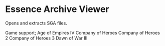 # Essence Archive Viewer

Opens and extracts SGA files.

Game support;
Age of Empires IV
Company of Heroes
Company of Heroes 2
Company of Heroes 3
Dawn of War III
